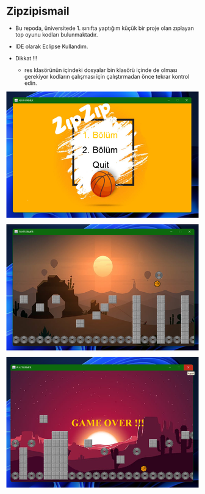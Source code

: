 # Zipzipismail

* Bu repoda, üniversitede 1. sınıfta yaptığım küçük bir proje olan zıplayan top oyunu kodları bulunmaktadır.

* IDE olarak Eclipse Kullandım.

* Dikkat !!! 
    * res klasörünün içindeki dosyalar bin klasörü içinde de olması gerekiyor kodların çalışması  için çalıştırmadan önce tekrar kontrol edin.

![img](https://github.com/emirkvrak/Zipzipismail/blob/main/GitReadmeResim/GitZipzipismailResim1.png)


![img](https://github.com/emirkvrak/Zipzipismail/blob/main/GitReadmeResim/GitZipzipismailResim2.png)


![img](https://github.com/emirkvrak/Zipzipismail/blob/main/GitReadmeResim/GitZipzipismailResim3.png)